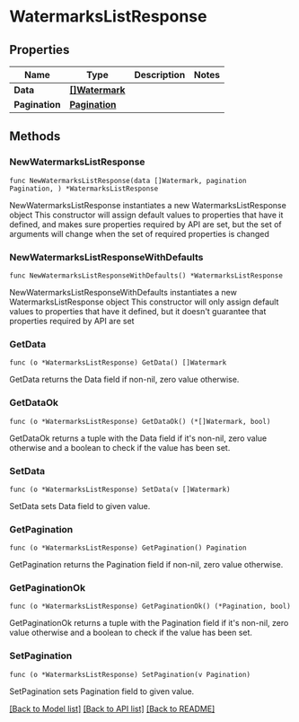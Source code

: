 # WatermarksListResponse

## Properties

Name | Type | Description | Notes
------------ | ------------- | ------------- | -------------
**Data** | [**[]Watermark**](Watermark.md) |  | 
**Pagination** | [**Pagination**](Pagination.md) |  | 

## Methods

### NewWatermarksListResponse

`func NewWatermarksListResponse(data []Watermark, pagination Pagination, ) *WatermarksListResponse`

NewWatermarksListResponse instantiates a new WatermarksListResponse object
This constructor will assign default values to properties that have it defined,
and makes sure properties required by API are set, but the set of arguments
will change when the set of required properties is changed

### NewWatermarksListResponseWithDefaults

`func NewWatermarksListResponseWithDefaults() *WatermarksListResponse`

NewWatermarksListResponseWithDefaults instantiates a new WatermarksListResponse object
This constructor will only assign default values to properties that have it defined,
but it doesn't guarantee that properties required by API are set

### GetData

`func (o *WatermarksListResponse) GetData() []Watermark`

GetData returns the Data field if non-nil, zero value otherwise.

### GetDataOk

`func (o *WatermarksListResponse) GetDataOk() (*[]Watermark, bool)`

GetDataOk returns a tuple with the Data field if it's non-nil, zero value otherwise
and a boolean to check if the value has been set.

### SetData

`func (o *WatermarksListResponse) SetData(v []Watermark)`

SetData sets Data field to given value.


### GetPagination

`func (o *WatermarksListResponse) GetPagination() Pagination`

GetPagination returns the Pagination field if non-nil, zero value otherwise.

### GetPaginationOk

`func (o *WatermarksListResponse) GetPaginationOk() (*Pagination, bool)`

GetPaginationOk returns a tuple with the Pagination field if it's non-nil, zero value otherwise
and a boolean to check if the value has been set.

### SetPagination

`func (o *WatermarksListResponse) SetPagination(v Pagination)`

SetPagination sets Pagination field to given value.



[[Back to Model list]](../README.md#documentation-for-models) [[Back to API list]](../README.md#documentation-for-api-endpoints) [[Back to README]](../README.md)


